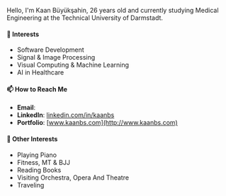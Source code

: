 Hello, I'm Kaan Büyükşahin, 26 years old and currently studying Medical Engineering at the Technical University of Darmstadt.

#### 👀 Interests

- Software Development
- Signal & Image Processing
- Visual Computing & Machine Learning
- AI in Healthcare 

#### 📫 How to Reach Me
- **Email**:
- **LinkedIn**: [linkedin.com/in/kaanbs](https://www.linkedin.com/in/kaanbs/)
- **Portfolio**: [www.kaanbs.com](http://www.kaanbs.com)

#### 🎼 Other Interests
- Playing Piano
- Fitness, MT & BJJ
- Reading Books
- Visiting Orchestra, Opera And Theatre
- Traveling
